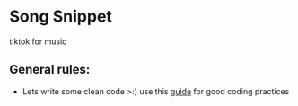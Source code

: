 # Song Snippet

tiktok for music

## General rules:

- Lets write some clean code >:) use
  this [guide](https://www.mindinventory.com/blog/flutter-development-best-practices/) for good
  coding practices

